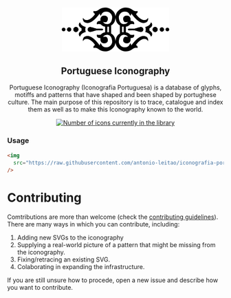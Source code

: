 <p align="center">
<picture><img width="250" src="https://raw.githubusercontent.com/antonio-leitao/iconografia-portuguesa/master/icons/321abd1552d04df78f886e11b2a444d72d252d9f885e25d8cefd6cf53859bf1b.svg"></picture>
<h2 align="center">Portuguese Iconography</h2>
<p align="center">
Portuguese Iconography (Iconografia Portuguesa) is a database of glyphs, motiffs and patterns that have shaped and been shaped by portughese culture. The main purpose of this repository is to trace, catalogue and index them as well as to make this Iconography known to the world.</p>
</p>

<p align="center">
<a href="https://github.io/antonio-leitao/iconografia-portuguesa"><img src="https://img.shields.io/badge/dynamic/json?color=informational&label=Icons&prefix=%20&query=%24.icons.length&url=https%3A%2F%2Fraw.githubusercontent.com%2Fantonio-leitao%2Ficonografia-portuguesa%2Fmaster%2Fdata%2Ficonography.json" alt="Number of icons currently in the library"/></a>
</p>

### Usage

```html
<img
  src="https://raw.githubusercontent.com/antonio-leitao/iconografia-portuguesa/master/icons/<icon-hash>.svg"
/>
```

# Contributing

Comtributions are more than welcome (check the [contributing guidelines](./CONTRIBUTING.md)). There are many ways in which you can contribute, including:

1. Adding new SVGs to the iconography
2. Supplying a real-world picture of a pattern that might be missing from the iconography.
3. Fixing/retracing an existing SVG.
4. Colaborating in expanding the infrastructure.

If you are still unsure how to procede, open a new issue and describe how you want to contribute.
